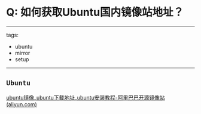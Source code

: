 # Q: 如何获取Ubuntu国内镜像站地址？

---
tags:
  - ubuntu
  - mirror
  - setup
---

## `Ubuntu`

[ubuntu镜像_ubuntu下载地址_ubuntu安装教程-阿里巴巴开源镜像站 (aliyun.com)](https://developer.aliyun.com/mirror/ubuntu?spm=a2c6h.13651102.0.0.7fc21b117SO2qs)
